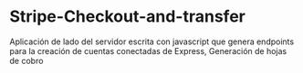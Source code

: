 # Stripe-Checkout-and-transfer

Aplicación de lado del servidor escrita con javascript que genera endpoints para la creación de cuentas conectadas de Express, Generación de hojas de cobro
